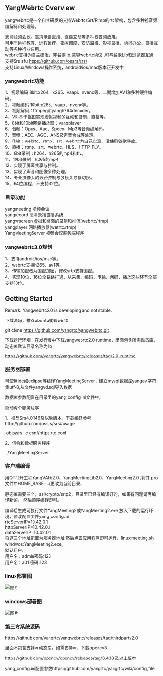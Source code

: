 ## YangWebrtc Overview

yangwebrtc是一个自主研发的支持Webrtc/Srt/Rtmp的rtc架构，包含多种视音频编解码和处理等。  

支持视频会议、高清录播直播、直播互动等多种视音频应用。  
可用于远程教育、远程医疗、指挥调度、安防监控、影视录播、协同办公、直播互动等多种行业应用。  
webrtc支持为自主研发，非谷歌lib,兼容webrtc协议 ,可与谷歌Lib和浏览器互通  
支持Srs sfu https://github.com/ossrs/srs/  
支持Linux/Windows操作系统，android/ios/mac版本正开发中  

### yangwebrtc功能

 1、视频编码 8bit:x264、x265、vaapi、nvenc等，二期增加AV1和多种硬件编码。  
 2、视频编码 10bit:x265、vaapi、nvenc等。  
 3、视频解码：ffmpeg和yangh264decoder。  
 4、VR:基于抠图实现虚拟视频的互动和录制、直播等。  
 5、8bit和10bit网络播放器：yangplayer  
 6、音频：Opus、Aac、Speex、Mp3等音频编解码。  
 7、音频：AEC、AGC、ANS及声音合成等处理。  
 8、传输：webrtc、rtmp、srt，webrtc为自己实现，没使用谷歌lib库。  
 9、直播：rtmp、srt、webrtc、HLS、HTTP-FLV。  
 10、8bit录制：h264、h265的mp4和flv。  
 11、10bit录制：h265的mp4  
 12、实现了屏幕共享与控制。  
 13、实现了声音和图像多种处理。  
 14、专业摄像头的云台控制与多镜头导播切换。  
 15、64位编程，不支持32位。  

### 目录功能

yangmeeting 视频会议  
yangrecord 高清录播直播系统  
yangvrscreen 虚拟和桌面的录制和推流(webrtc/rtmp)  
yangplayer 网路播放器(wetrtc/rtmp)  
YangMeetingServer 视频会议服务端程序  

### yangwebrtc3.0规划  

 1、支持android/ios/mac等。  
 2、webrtc支持h265、av1等。   
 3、传输加密改为国密加密，修改srtp支持国密。  
 4、实现10位、16位全链路打通，从采集、编码、传输、解码、播放这些环节全部支持10位。  
  

## Getting Started

Remark: Yangwebrtc2.0 is developing and not stable.  

下载源码，推荐ubuntu或者win10

git clone https://github.com/yangrtc/yangwebrtc.git 

下载运行环境：在发行版中下载yangwebrtc2.0 runtime，里面包含所需动态库，动态库默认目录名称为lib

https://github.com/yangrtc/yangwebrtc/releases/tag/2.0-runtime

### 服务器部署

可使用ide如eclipse等编译YangMeetingServer，建立mysql数据库yangav,字符集utf-8,从文件yangvd.sql导入数据

数据库参数配置在目录里的yang_config.ini文件中。

启动两个服务程序

1、推荐Srs4.0.146及以后版本，下载编译参考http://github.com/ossrs/srs#usage

​      objs/srs -c conf/https.rtc.conf

2、信令和数据服务程序

​    ./YangMeetingServer

### 客户端编译

用QT打开工程YangVAlib2.0、YangMeetingLib2.0、YangMeeting2.0 ,将其.pro文件中HOME_BASE=..\更改为当前目录。

静态库需要三个，ssl/crypto/srtp2，目录里已经有编译好的，如果有问题请再编译新的， 然后顺序编译即可。

编译后生成可执行文件YangMeeting2或YangMeeting2.exe 放入下载的运行环境，修改配置文件yang_config.ini  
rtcServerIP=10.42.0.1  
httpServerIP=10.42.0.1  
dataServerIP=10.42.0.1  
将这三个地址配置为服务器地址,然后点击应用程序即可运行，linux:meeting.sh windwos:YangMeeting2.exe。  
默认用户:  
用户名：admin密码:123  
用户名：a01  密码:123  

### linux部署图   
![图片](https://user-images.githubusercontent.com/87118023/133176974-b8a0c7b3-2eb3-4cc4-9324-a6c4547a4a42.png)

### windows部署图  
![图片](https://user-images.githubusercontent.com/87118023/133177771-3c512f7a-46bf-4a36-b1ce-1a3e2ea43940.png)


  

### 第三方系统源码

https://github.com/yangrtc/yangwebrtc/releases/tag/thirdparty2.0

里面不包含支持vr动态库，如需支持vr，下载opencv3

https://github.com/opencv/opencv/releases/tag/3.4.13 及以上版本

yang_config.ini配置参数https://github.com/yangrtc/yangrtc/wiki/config_file  
